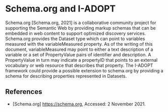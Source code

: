 # Schema.org and I-ADOPT

Schema.org [Schema.org, 2021] is a collaborative community project for supporting the Semantic Web by providing markup schemas that can be embedded in web content to support optimized discovery services.
Schema.org provides the Dataset type which can point to variables measured with the variableMeasured property.
As of the writing of this document, variableMeasured may point to either a text description of a variable or a set of PropertyValue pairs of identifier and description.
A PropertyValue in turn may indicate a propertyID that points to an external vocabulary or web resource that describes that property.
The I-ADOPT framework could provide a possible extension to schema.org by providing a schema for describing properties represented in Datasets.

## References

* [Schema.org] https://schema.org, Accessed: 2 November 2021.
